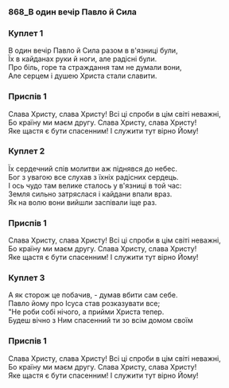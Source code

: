 ### 868_В один вечір Павло й Сила
### Куплет 1
В один вечір Павло й Сила разом в в'язниці були, <br/>Їх в кайданах руки й ноги, але радісні були.<br/>Про біль, горе та страждання там не думали вони, <br/>Але серцем і душею Христа стали славити.
### Приспів 1
Слава Христу, слава Христу! Всі ці спроби в цім світі неважні, <br/>Бо країну ми маєм другу. Слава Христу, слава Христу! <br/>Яке щастя є бути спасенним! І служити тут вірно Йому!
### Куплет 2
Їх сердечний спів молитви аж піднявся до небес. <br/>Бог з увагою все слухав з їхніх радісних сердець.<br/>І ось чудо там велике сталось у в'язниці в той час: <br/>Земля сильно затряслася і кайдани впали враз. <br/>Як на волю вони вийшли заспівали іще раз.
### Приспів 1
Слава Христу, слава Христу! Всі ці спроби в цім світі неважні, <br/>Бо країну ми маєм другу. Слава Христу, слава Христу! <br/>Яке щастя є бути спасенним! І служити тут вірно Йому!
### Куплет 3
А як сторож це побачив, - думав вбити сам себе. <br/>Павло йому про Ісуса став розказувати все;<br/>"Не роби собі нічого, а прийми Христа тепер. <br/>Будеш вічно з Ним спасенний ти зо всім домом своїм
### Приспів 1
Слава Христу, слава Христу! Всі ці спроби в цім світі неважні, <br/>Бо країну ми маєм другу. Слава Христу, слава Христу! <br/>Яке щастя є бути спасенним! І служити тут вірно Йому!
